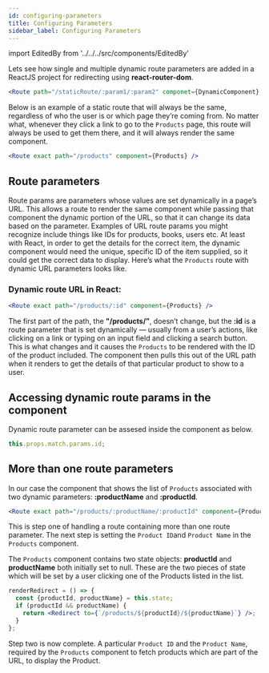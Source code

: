 ```yaml
---
id: configuring-parameters
title: Configuring Parameters
sidebar_label: Configuring Parameters
---
```


import EditedBy from '../../../src/components/EditedBy'

Lets see how single and multiple dynamic route parameters are added in a ReactJS project for redirecting using **react-router-dom**.

```jsx
<Route path="/staticRoute/:param1/:param2" componet={DynamicComponent} />
```

Below is an example of a static route that will always be the same, regardless of who the user is or which page they’re coming from. No matter what, whenever they click a link to go to the `Products` page, this route will always be used to get them there, and it will always render the same component.

```jsx
<Route exact path="/products" component={Products} />
```

## Route parameters

Route params are parameters whose values are set dynamically in a page’s URL. This allows a route to render the same component while passing that component the dynamic portion of the URL, so that it can change its data based on the parameter. Examples of URL route params you might recognize include things like IDs for products, books, users etc. At least with React, in order to get the details for the correct item, the dynamic component would need the unique, specific ID of the item supplied, so it could get the correct data to display. Here’s what the `Products` route with dynamic URL parameters looks like.

### Dynamic route URL in React:

```jsx
<Route exact path="/products/:id" component={Products} />
```

The first part of the path, the **"/products/”**, doesn’t change, but the **:id** is a route parameter that is set dynamically — usually from a user’s actions, like clicking on a link or typing on an input field and clicking a search button. This is what changes and it causes the `Products` to be rendered with the ID of the product included. The component then pulls this out of the URL path when it renders to get the details of that particular product to show to a user.

## Accessing dynamic route params in the component

Dynamic route parameter can be assesed inside the component as below.

```jsx
this.props.match.params.id;
```

## More than one route parameters

In our case the component that shows the list of `Products` associated with two dynamic parameters: **:productName** and **:productId**.

```jsx
<Route exact path="/products/:productName/:productId" component={Products} />
```

This is step one of handling a route containing more than one route parameter. The next step is setting the `Product ID`and `Product Name` in the `Products` component.

The `Products` component contains two state objects: **productId** and **productName** both initially set to null. These are the two pieces of state which will be set by a user clicking one of the Products listed in the list.

```jsx
renderRedirect = () => {
  const {productId, productName} = this.state;
  if (productId && productName) {
    return <Redirect to={`/products/${productId}/${productName}`} />;
  }
};
```

Step two is now complete. A particular `Product ID` and the `Product Name`, required by the `Products` component to fetch products which are part of the URL, to display the Product. <EditedBy name="Vipin Sarangadharan" date="09/08/2020" />
